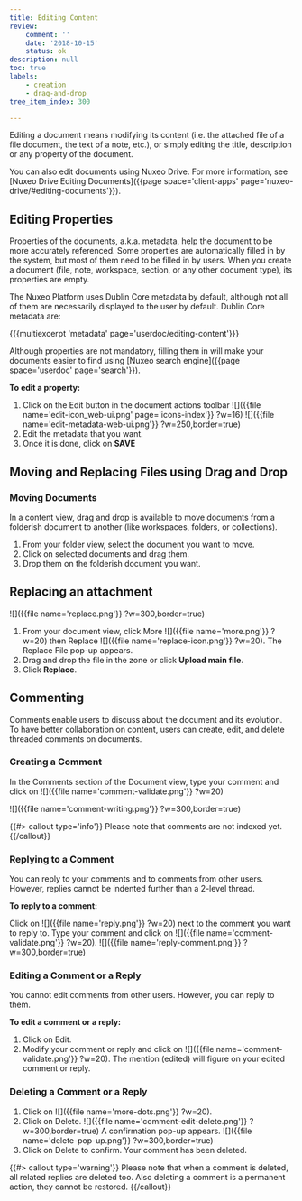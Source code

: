 ```yaml
---
title: Editing Content
review:
    comment: ''
    date: '2018-10-15'
    status: ok
description: null
toc: true
labels:
    - creation
    - drag-and-drop
tree_item_index: 300

---
```


Editing a document means modifying its content (i.e. the attached file of a file document, the text of a note, etc.), or simply editing the title, description or any property of the document.

You can also edit documents using Nuxeo Drive. For more information, see [Nuxeo Drive Editing Documents]({{page space='client-apps' page='nuxeo-drive/#editing-documents'}}).

## Editing Properties

Properties of the documents, a.k.a. metadata, help the document to be more accurately referenced. Some properties are automatically filled in by the system, but most of them need to be filled in by users. When you create a document (file, note, workspace, section, or any other document type), its properties are empty.

The Nuxeo Platform uses Dublin Core metadata by default, although not all of them are necessarily displayed to the user by default. Dublin Core metadata are:

{{{multiexcerpt 'metadata' page='userdoc/editing-content'}}}

Although properties are not mandatory, filling them in will make your documents easier to find using [Nuxeo search engine]({{page space='userdoc' page='search'}}).

**To edit a property:**

1. Click on the Edit button in the document actions toolbar ![]({{file name='edit-icon_web-ui.png' page='icons-index'}} ?w=16)
    ![]({{file name='edit-metadata-web-ui.png'}} ?w=250,border=true)
2. Edit the metadata that you want.
3. Once it is done, click on **SAVE**

## Moving and Replacing Files using Drag and Drop

### Moving Documents

In a content view, drag and drop is available to move documents from a folderish document to another (like workspaces, folders, or collections).

1. From your folder view, select the document you want to move.
2. Click on selected documents and drag them.
3. Drop them on the folderish document you want.

## Replacing an attachment

![]({{file name='replace.png'}} ?w=300,border=true)

1. From your document view, click More ![]({{file name='more.png'}} ?w=20) then Replace ![]({{file name='replace-icon.png'}} ?w=20).
The Replace File pop-up appears.
2. Drag and drop the file in the zone or click **Upload main file**.
3. Click **Replace**.

## Commenting

Comments enable users to discuss about the document and its evolution. To have better collaboration on content, users can create, edit, and delete threaded comments on documents.

### Creating a Comment

In the Comments section of the Document view, type your comment and click on ![]({{file name='comment-validate.png'}} ?w=20)

![]({{file name='comment-writing.png'}} ?w=300,border=true)

{{#> callout type='info'}} Please note that comments are not indexed yet.{{/callout}}

### Replying to a Comment
You can reply to your comments and to comments from other users. However, replies cannot be indented further than a 2-level thread.

**To reply to a comment:**

Click on ![]({{file name='reply.png'}} ?w=20) next to the comment you want to reply to.
Type your comment and click on ![]({{file name='comment-validate.png'}} ?w=20).
![]({{file name='reply-comment.png'}} ?w=300,border=true)

### Editing a Comment or a Reply
You cannot edit comments from other users. However, you can reply to them.

**To edit a comment or a reply:**

1. Click on Edit.
1. Modify your comment or reply and click on ![]({{file name='comment-validate.png'}} ?w=20).
The mention (edited) will figure on your edited comment or reply.

### Deleting a Comment or a Reply

1. Click on ![]({{file name='more-dots.png'}} ?w=20).
1. Click on Delete. ![]({{file name='comment-edit-delete.png'}} ?w=300,border=true) A confirmation pop-up appears. ![]({{file name='delete-pop-up.png'}} ?w=300,border=true)
1. Click on Delete to confirm. Your comment has been deleted.

{{#> callout type='warning'}} Please note that when a comment is deleted, all related replies are deleted too. Also deleting a comment is a permanent action, they cannot be restored. {{/callout}}
